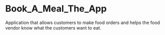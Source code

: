 
# Book_A_Meal_The_App
Application that allows customers to make food orders and helps the food vendor know what the customers want to eat.
